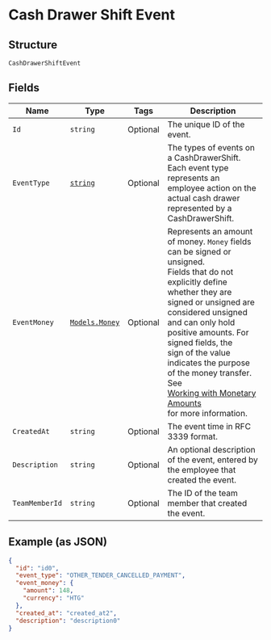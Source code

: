 
# Cash Drawer Shift Event

## Structure

`CashDrawerShiftEvent`

## Fields

| Name | Type | Tags | Description |
|  --- | --- | --- | --- |
| `Id` | `string` | Optional | The unique ID of the event. |
| `EventType` | [`string`](../../doc/models/cash-drawer-event-type.md) | Optional | The types of events on a CashDrawerShift.<br>Each event type represents an employee action on the actual cash drawer<br>represented by a CashDrawerShift. |
| `EventMoney` | [`Models.Money`](../../doc/models/money.md) | Optional | Represents an amount of money. `Money` fields can be signed or unsigned.<br>Fields that do not explicitly define whether they are signed or unsigned are<br>considered unsigned and can only hold positive amounts. For signed fields, the<br>sign of the value indicates the purpose of the money transfer. See<br>[Working with Monetary Amounts](https://developer.squareup.com/docs/build-basics/working-with-monetary-amounts)<br>for more information. |
| `CreatedAt` | `string` | Optional | The event time in RFC 3339 format. |
| `Description` | `string` | Optional | An optional description of the event, entered by the employee that<br>created the event. |
| `TeamMemberId` | `string` | Optional | The ID of the team member that created the event. |

## Example (as JSON)

```json
{
  "id": "id0",
  "event_type": "OTHER_TENDER_CANCELLED_PAYMENT",
  "event_money": {
    "amount": 148,
    "currency": "HTG"
  },
  "created_at": "created_at2",
  "description": "description0"
}
```

